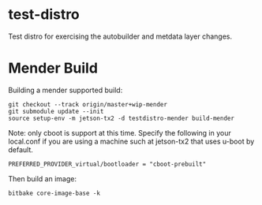 test-distro
===========

Test distro for exercising the autobuilder and metdata layer changes.

# Mender Build

Building a mender supported build:

```
git checkout --track origin/master+wip-mender
git submodule update --init
source setup-env -m jetson-tx2 -d testdistro-mender build-mender
```

Note: only cboot is support at this time. Specify the following in your local.conf
if you are using a machine such at jetson-tx2 that uses u-boot by default.

```
PREFERRED_PROVIDER_virtual/bootloader = "cboot-prebuilt"
```

Then build an image:

```
bitbake core-image-base -k
```
